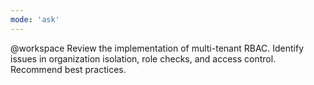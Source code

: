```yaml
---
mode: 'ask'
---
```


@workspace Review the implementation of multi-tenant RBAC. Identify issues in organization
isolation, role checks, and access control. Recommend best practices.
